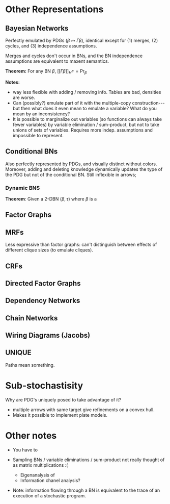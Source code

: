# Other Representations
## Bayesian Networks
Perfectly emulated by PDGs ($\beta \mapsto \Gamma \beta$), identical except for (1) merges,  (2) cycles, and (3) independence assumptions.

Merges and cycles don't occur in BNs, and the BN independence assumptions are equivalent to maxent semantics.

**Theorem:** For any BN $\beta$, $[[\Gamma \beta ]]_{H^\uparrow} = \Pr_\beta$

**Notes:**

 - way less flexible with adding / removing info. Tables are bad, densities are worse.
 - Can (possibly?) emulate part of it with the multiple-copy construction--- but then what does it even mean to emulate a variable? What do you mean by an inconsistency?
 - It is possible to marginalize out variables (so functions can always take fewer variables) by variable elimination / sum-product, but not to take unions of sets of variables. Requires more indep. assumptions and impossible to represent.



## Conditional BNs
Also perfectly represented by PDGs, and visually distinct without colors. Moreover, adding and deleting knowledge dynamically updates the type of the PDG but not of the conditional BN. Still inflexible in arrows;

### Dynamic BNS


**Theorem**: Given a 2-DBN ($\beta, \tau$) where $\beta$ is a

## Factor Graphs
## MRFs
Less expressive than factor graphs: can't distinguish between effects of different clique sizes (to emulate cliques).

## CRFs

## Directed Factor Graphs
## Dependency Networks
## Chain Networks
## Wiring Diagrams (Jacobs)


## UNIQUE
Paths mean something.


# Sub-stochastisity

Why are PDG's uniquely posed to take advantage of it?

 * multiple arrows with same target give refinements on a convex hull.
 * Makes it possible to implement plate models.


# Other notes

* You have to
* Sampling BNs / variable eliminations / sum-product not really thought of as matrix multiplications :(

	- Eigenanalysis of
	- Information chanel analysis?

 * Note: information flowing through a BN is equivalent to the trace of an execution of a stochastic program.
